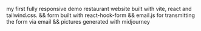 my first fully responsive demo restaurant website built with vite, react and tailwind.css.
&& form built with react-hook-form
&& email.js for transmitting the form via email
&& pictures generated with midjourney
